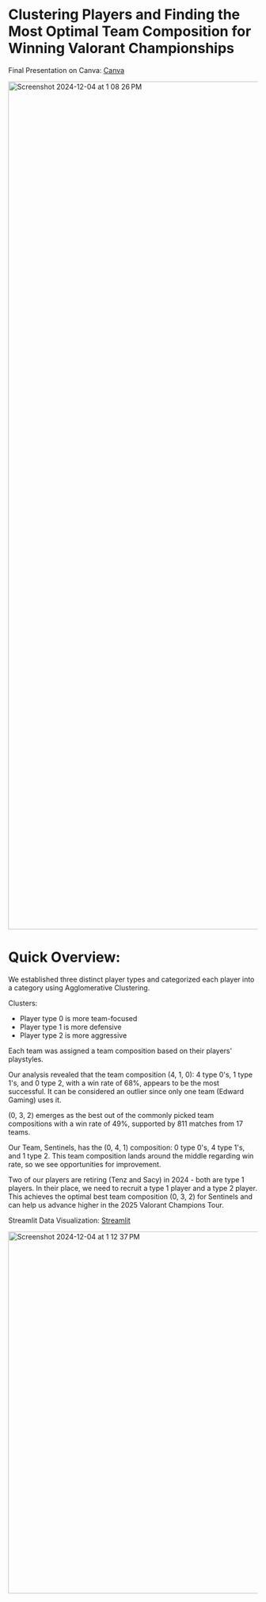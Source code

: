 # Clustering Players and Finding the Most Optimal Team Composition for Winning Valorant Championships

Final Presentation on Canva:
[Canva](https://www.canva.com/design/DAGYSwPYyqE/CKahogz9JaEHQaFNJhuLSQ/view?utm_content=DAGYSwPYyqE&utm_campaign=designshare&utm_medium=link2&utm_source=uniquelinks&utlId=h8d2c2c8810)

<img width="1710" alt="Screenshot 2024-12-04 at 1 08 26 PM" src="https://github.com/user-attachments/assets/a655848e-0def-4548-b4ce-dc8484e7ff1b">

# Quick Overview:

We established three distinct player types and categorized each player into a category using Agglomerative Clustering.

Clusters:
- Player type 0 is more team-focused
- Player type 1 is more defensive
- Player type 2 is more aggressive

Each team was assigned a team composition based on their players' playstyles.

Our analysis revealed that the team composition (4, 1, 0): 4 type 0's, 1 type 1's, and 0 type 2, with a win rate of 68%, appears to be the most successful.
It can be considered an outlier since only one team (Edward Gaming) uses it.

(0, 3, 2) emerges as the best out of the commonly picked team compositions with a win rate of 49%, supported by 811 matches from 17 teams.

Our Team, Sentinels, has the (0, 4, 1) composition: 0 type 0's, 4 type 1's, and 1 type 2. This team composition lands around the middle regarding win rate, so we see opportunities for improvement.

Two of our players are retiring (Tenz and Sacy) in 2024 - both are type 1 players.
In their place, we need to recruit a type 1 player and a type 2 player.
This achieves the optimal best team composition (0, 3, 2) for Sentinels and can help us advance higher in the 2025 Valorant Champions Tour.

Streamlit Data Visualization:
[Streamlit](https://valorantanalysis.streamlit.app/)

<img width="730" alt="Screenshot 2024-12-04 at 1 12 37 PM" src="https://github.com/user-attachments/assets/55747a96-ff6e-4cab-b285-5c82a880d459">
